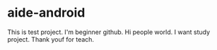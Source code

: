 # aide-android
This is test project.
I'm beginner github.
Hi people world.
I want study project.
Thank youf for teach.
